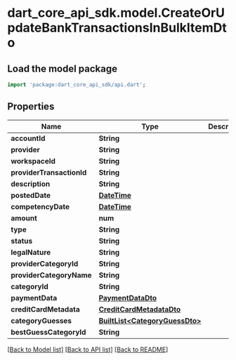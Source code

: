 # dart_core_api_sdk.model.CreateOrUpdateBankTransactionsInBulkItemDto

## Load the model package
```dart
import 'package:dart_core_api_sdk/api.dart';
```

## Properties
Name | Type | Description | Notes
------------ | ------------- | ------------- | -------------
**accountId** | **String** |  | 
**provider** | **String** |  | 
**workspaceId** | **String** |  | 
**providerTransactionId** | **String** |  | 
**description** | **String** |  | 
**postedDate** | [**DateTime**](DateTime.md) |  | 
**competencyDate** | [**DateTime**](DateTime.md) |  | 
**amount** | **num** |  | 
**type** | **String** |  | 
**status** | **String** |  | 
**legalNature** | **String** |  | 
**providerCategoryId** | **String** |  | [optional] 
**providerCategoryName** | **String** |  | [optional] 
**categoryId** | **String** |  | 
**paymentData** | [**PaymentDataDto**](PaymentDataDto.md) |  | 
**creditCardMetadata** | [**CreditCardMetadataDto**](CreditCardMetadataDto.md) |  | 
**categoryGuesses** | [**BuiltList&lt;CategoryGuessDto&gt;**](CategoryGuessDto.md) |  | [optional] 
**bestGuessCategoryId** | **String** |  | 

[[Back to Model list]](../README.md#documentation-for-models) [[Back to API list]](../README.md#documentation-for-api-endpoints) [[Back to README]](../README.md)


